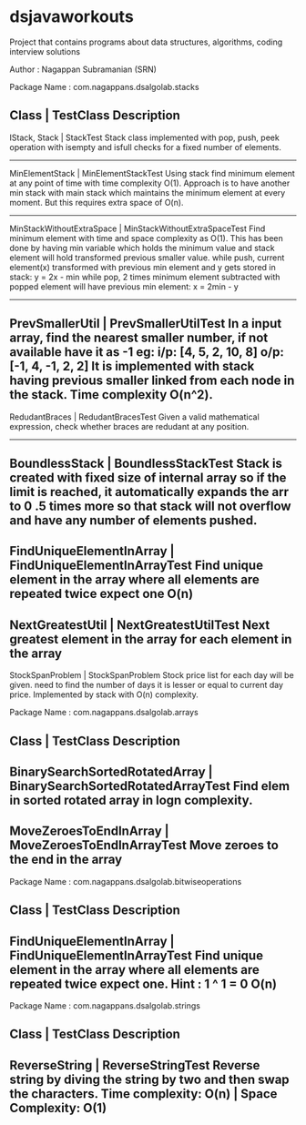 ﻿# dsjavaworkouts
Project that contains programs about data structures, algorithms, coding interview solutions

Author : Nagappan Subramanian (SRN)

Package Name : com.nagappans.dsalgolab.stacks

Class                           | TestClass
Description
---------------------------------------------------------------
IStack, Stack                   | StackTest
Stack class implemented with pop, push, peek operation with isempty and isfull checks for a fixed number of elements.
    
---------------------------------------------------------------
MinElementStack                 | MinElementStackTest
    Using stack find minimum element at any point of time with time complexity O(1). Approach is to have another min stack with main stack
    which maintains the minimum element at every moment. But this requires extra space of O(n).

---------------------------------------------------------------
MinStackWithoutExtraSpace       | MinStackWithoutExtraSpaceTest
    Find minimum element with time and space complexity as O(1). This has been done by having min variable which holds
    the minimum value and stack element will hold transformed previous smaller value.
    while push, current element(x) transformed with previous min element and y gets stored in stack: y = 2x - min
    while pop, 2 times minimum element subtracted with popped element will have previous min element:    x = 2min - y

------------------------------------------------------------------
PrevSmallerUtil                 | PrevSmallerUtilTest
    In a input array, find the nearest smaller number, if not available have it as -1
        eg: i/p: [4, 5, 2, 10, 8]
            o/p: [-1, 4, -1, 2, 2]
    It is implemented with stack having previous smaller linked from each node in the stack. Time complexity O(n^2).
------------------------------------------------------------------
RedudantBraces                  | RedudantBracesTest
    Given a valid mathematical expression, check whether braces are redudant at any position.

------------------------------------------------------------------
BoundlessStack                  | BoundlessStackTest
    Stack is created with fixed size of internal array so if the limit is reached, it automatically expands the arr to 0
    .5 times more so that stack will not overflow and have any number of elements pushed.
------------------------------------------------------------------
FindUniqueElementInArray        | FindUniqueElementInArrayTest
    Find unique element in the array where all elements are repeated twice expect one
    O(n)
------------------------------------------------------------------
NextGreatestUtil | NextGreatestUtilTest
    Next greatest element in the array for each element in the array
------------------------------------------------------------------
StockSpanProblem | StockSpanProblem
    Stock price list for each day will be given. need to find the number of days it is lesser or equal to current day
    price. Implemented by stack with O(n) complexity.


Package Name : com.nagappans.dsalgolab.arrays

Class                           | TestClass
    Description
---------------------------------------------------------------
BinarySearchSortedRotatedArray  | BinarySearchSortedRotatedArrayTest
    Find elem in sorted rotated array  in logn complexity.
------------------------------------------------------------------
MoveZeroesToEndInArray | MoveZeroesToEndInArrayTest
    Move zeroes to the end in the array
------------------------------------------------------------------

Package Name : com.nagappans.dsalgolab.bitwiseoperations

Class                           | TestClass
    Description
---------------------------------------------------------------
FindUniqueElementInArray        | FindUniqueElementInArrayTest
    Find unique element in the array where all elements are repeated twice expect one.
    Hint : 1 ^ 1 = 0
    O(n)
------------------------------------------------------------------

Package Name : com.nagappans.dsalgolab.strings

Class                           | TestClass
    Description
---------------------------------------------------------------
ReverseString        | ReverseStringTest
    Reverse string by diving the string by two and then swap the characters.
    Time complexity: O(n)  | Space Complexity: O(1)
------------------------------------------------------------------







